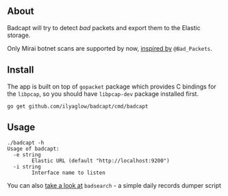 About
-----

Badcapt will try to detect *bad* packets and export them to the Elastic storage.

Only Mirai botnet scans are supported by now, [inspired by](https://mirai.badpackets.net/about/) `@Bad_Packets`.

Install
-------

The app is built on top of `gopacket` package which provides C bindings for the `libpcap`, so you should have `libpcap-dev` package installed first.

```
go get github.com/ilyaglow/badcapt/cmd/badcapt
```

Usage
-----

```
./badcapt -h
Usage of badcapt:
  -e string
    	Elastic URL (default "http://localhost:9200")
  -i string
    	Interface name to listen
```

You can also [take a look at](https://github.com/ilyaglow/badcapt/tree/master/cmd/badsearch) `badsearch` - a simple daily records dumper script
